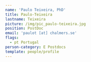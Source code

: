 ```yaml
---
name: 'Paulo Teixeira, PhD'
title: Paulo-Teixeira
lastname: Teixeira
picture: /img/pic_paulo-teixeira.jpg
position: PostDoc
email: 'paulot [at] chalmers.se'
flags:
  - pt Portugal
person-category: E Postdocs
template: people/profile
---
```


